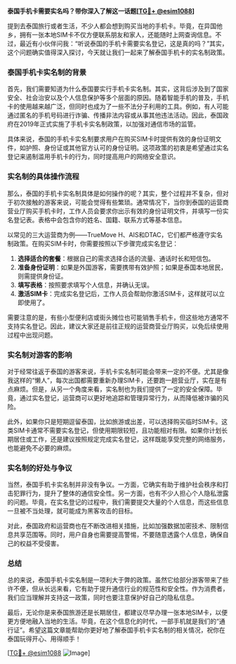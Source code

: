 **泰国手机卡需要实名吗？带你深入了解这一话题[[TG💪+ @esim1088](https://t.me/s/esim1088)]**

提到去泰国旅行或者生活，不少人都会想到购买当地的手机卡。毕竟，在异国他乡，拥有一张本地SIM卡不仅方便联系朋友和家人，还能随时上网查询信息。不过，最近有小伙伴问我：“听说泰国的手机卡需要实名登记，这是真的吗？”其实，这个问题确实值得深入探讨，今天就让我们一起来了解泰国手机卡的实名制政策。

### 泰国手机卡实名制的背景

首先，我们需要知道为什么泰国要实行手机卡实名制。其实，这背后涉及到了国家安全、社会治安以及个人信息保护等多个层面的原因。随着智能手机的普及，手机卡的使用越来越广泛，但同时也成为了一些不法分子利用的工具。例如，有人可能通过匿名的手机号码进行诈骗、传播非法内容或从事其他违法活动。因此，泰国政府在2019年正式实施了手机卡实名制政策，以加强对通信市场的监管。

具体来说，泰国的手机卡实名制要求用户在购买SIM卡时提供有效的身份证明文件，如护照、身份证或其他官方认可的身份证明。这项政策的初衷是希望通过实名登记来遏制滥用手机卡的行为，同时提高用户的网络安全意识。

### 实名制的具体操作流程

那么，泰国的手机卡实名制具体是如何操作的呢？其实，整个过程并不复杂，但对于初次接触的游客来说，可能会觉得有些繁琐。通常情况下，当你到泰国的运营商营业厅购买手机卡时，工作人员会要求你出示有效的身份证明文件，并填写一份实名登记表。表格中会包含你的姓名、国籍、联系方式等基本信息。

以常见的三大运营商为例——TrueMove H、AIS和DTAC，它们都严格遵守实名制政策。在购买SIM卡时，你需要按照以下步骤完成实名登记：

1. **选择适合的套餐**：根据自己的需求选择合适的流量、通话时长和短信包。
2. **准备身份证明**：如果是外国游客，需要携带有效护照；如果是泰国本地居民，则需提供身份证。
3. **填写表格**：按照要求填写个人信息，并确认无误。
4. **激活SIM卡**：完成实名登记后，工作人员会帮助你激活SIM卡，这样就可以立即使用了。

需要注意的是，有些小型便利店或街头摊位也可能销售手机卡，但这些地方通常不支持实名登记。因此，建议大家还是前往正规的运营商营业厅购买，以免后续使用过程中出现问题。

### 实名制对游客的影响

对于经常往返于泰国的游客来说，手机卡实名制可能会带来一定的不便。尤其是像我这样的“懒人”，每次出国都需要重新办理SIM卡，还要跑一趟营业厅，实在是有点麻烦。但是，从另一个角度来看，实名制也为我们提供了一定的安全保障。毕竟，通过实名登记，运营商可以更好地追踪和管理异常行为，从而降低被诈骗的风险。

此外，如果你只是短期逗留泰国，比如旅游或出差，可以选择购买临时SIM卡。这类SIM卡通常不需要实名登记，但使用期限较短，且功能相对有限。如果你计划长期居住或工作，还是建议按照规定完成实名登记，这样既能享受完整的网络服务，也能避免不必要的麻烦。

### 实名制的好处与争议

当然，泰国手机卡实名制并非没有争议。一方面，它确实有助于维护社会秩序和打击犯罪行为，提升了整体的通信安全性。另一方面，也有不少人担心个人隐私泄露的问题。毕竟，在实名登记的过程中，我们需要提交大量的个人信息，而这些信息一旦被不当处理，就可能成为黑客攻击的目标。

对此，泰国政府和运营商也在不断改进相关措施，比如加强数据加密技术、限制信息共享范围等。同时，用户自身也需要提高警惕，不要随意透露个人信息，确保自己的权益不受侵害。

### 总结

总的来说，泰国手机卡实名制是一项利大于弊的政策。虽然它给部分游客带来了些许不便，但从长远来看，它有助于提升通信行业的规范性和安全性。作为消费者，我们应当理解并支持这一政策，同时也要注意保护好自己的隐私信息。

最后，无论你是来泰国旅游还是长期居住，都建议尽早办理一张本地SIM卡，以便更方便地融入当地的生活。毕竟，在这个信息化的时代，一部手机就是我们的“通行证”。希望这篇文章能帮助你更好地了解泰国手机卡实名制的相关情况，祝你在泰国玩得开心、用得顺手！

[[TG💪+ @esim1088](https://t.me/s/esim1088) ![Image](https://i.postimg.cc/4NQfJmqS/Snipaste-2025-05-13-00-14-12.png)]